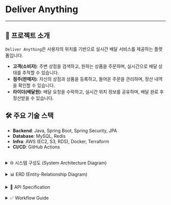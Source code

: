 # Deliver Anything
---

## 🌟 프로젝트 소개

`Deliver Anything`은 사용자의 위치를 기반으로 실시간 배달 서비스를 제공하는 플랫폼입니다.

- **고객(소비자)**: 주변 상점을 검색하고, 원하는 상품을 주문하며, 실시간으로 배달 상태를 추적할 수 있습니다.
- **점주(판매자)**: 자신의 상점과 상품을 등록하고, 들어온 주문을 관리하며, 정산 내역을 확인할 수 있습니다.
- **라이더(배달원)**: 배달 요청을 수락하고, 실시간 위치 정보를 공유하며, 배달 완료 후 정산받을 수 있습니다.

## 🛠️ 주요 기술 스택

- **Backend**: Java, Spring Boot, Spring Security, JPA
- **Database**: MySQL, Redis
- **Infra**: AWS (EC2, S3, RDS), Docker, Terraform
- **CI/CD**: GitHub Actions

<br>

<details>
<summary>🌐 시스템 구성도 (System Architecture Diagram)</summary>

```mermaid
graph TD
    A[Client App] --> B(API Gateway / Load Balancer)
    B --> C(Backend Application - Spring Boot)

    subgraph Backend Services
        direction LR
        C --> D(Auth)
        C --> E(User)
        C --> F(Store)
        C --> G(Product)
        C --> H(Order)
        C --> I(Payment)
        C --> J(Delivery)
        C --> K(Review)
        C --> L(Notification)
        C --> M(Search)
        C --> N(Settlement)
    end

    subgraph Data Stores
        direction LR
        C --> O[(MySQL)]
        C --> P[(Redis)]
        C --> Q[(Elasticsearch)]
    end

    subgraph External Integrations
        direction LR
        C --> R{{AWS S3}}
        C --> S{{SMS Gateway}}
        C --> T{{Payment Gateway}}
    end

    subgraph Infrastructure & CI/CD
        direction LR
        U[GitHub Actions] --> V[Docker]
        U --> W[Terraform]
        V --> Cloud[Cloud Environment]
        W --> Cloud
        Cloud --> C
    end

    %% --- Styles ---
    style A fill:#5DADE2,stroke:#1B4F72,stroke-width:2px,color:#fff
    style B fill:#3498DB,stroke:#1B4F72,stroke-width:2px,color:#fff
    style C fill:#2E86C1,stroke:#1B2631,stroke-width:2px,color:#fff

    %% Backend microservices
    style D fill:#A569BD,stroke:#4A235A,stroke-width:1.5px,color:#fff
    style E fill:#A569BD,stroke:#4A235A,stroke-width:1.5px,color:#fff
    style F fill:#48C9B0,stroke:#0E6251,stroke-width:1.5px,color:#fff
    style G fill:#48C9B0,stroke:#0E6251,stroke-width:1.5px,color:#fff
    style H fill:#45B39D,stroke:#0E6655,stroke-width:1.5px,color:#fff
    style I fill:#45B39D,stroke:#0E6655,stroke-width:1.5px,color:#fff
    style J fill:#52BE80,stroke:#145A32,stroke-width:1.5px,color:#fff
    style K fill:#52BE80,stroke:#145A32,stroke-width:1.5px,color:#fff
    style L fill:#58D68D,stroke:#1D8348,stroke-width:1.5px,color:#fff
    style M fill:#5DADE2,stroke:#1B4F72,stroke-width:1.5px,color:#fff
    style N fill:#5DADE2,stroke:#1B4F72,stroke-width:1.5px,color:#fff

    %% Data stores
    style O fill:#F5B041,stroke:#7E5109,stroke-width:2px,color:#000
    style P fill:#F8C471,stroke:#7E5109,stroke-width:2px,color:#000
    style Q fill:#FAD7A0,stroke:#7E5109,stroke-width:2px,color:#000

    %% External integrations
    style R fill:#82E0AA,stroke:#1E8449,stroke-width:2px,color:#000
    style S fill:#7DCEA0,stroke:#1E8449,stroke-width:2px,color:#000
    style T fill:#73C6B6,stroke:#117864,stroke-width:2px,color:#000

    %% Infra & CI/CD
    style U fill:#D2B4DE,stroke:#512E5F,stroke-width:2px,color:#000
    style V fill:#BB8FCE,stroke:#512E5F,stroke-width:2px,color:#000
    style W fill:#C39BD3,stroke:#512E5F,stroke-width:2px,color:#000
    style Cloud fill:#D5DBDB,stroke:#424949,stroke-width:2px,color:#000
```

### 🌐 시스템 구성도 상세 설명

`Deliver Anything` 프로젝트는 확장성과 안정성을 고려한 마이크로서비스 지향 아키텍처로 설계되었습니다. 주요 구성 요소는 다음과 같습니다.

1.  **클라이언트 (Client App)**
    *   사용자가 서비스를 이용하는 웹 또는 모바일 애플리케이션입니다.

2.  **API Gateway / Load Balancer**
    *   클라이언트의 모든 요청을 받아 백엔드 애플리케이션으로 라우팅하고 부하를 분산합니다. Nginx 또는 Nginx Proxy Manager가 이 역할을 수행할 수 있습니다.

3.  **백엔드 애플리케이션 (Backend Application - Spring Boot)**
    *   Java와 Spring Boot 프레임워크로 개발된 핵심 애플리케이션입니다.
    *   **모듈형 모놀리식(Modular Monolith)** 형태로, 각 도메인(`Auth`, `Order`, `Delivery` 등)이 명확하게 분리되어 있습니다.
    *   **Spring Security**를 통해 사용자 인증 및 권한 부여를 처리합니다.
    *   **WebSocket**을 사용하여 실시간 배달 현황 추적 등 양방향 통신을 지원합니다.
    *   **Springdoc OpenAPI**를 통해 API 문서를 자동 생성하고 관리합니다.

    *   **Backend Services (주요 도메인)**
        *   **Auth (인증)**: 사용자 로그인, 회원가입, 토큰 관리 등 인증/인가를 담당합니다.
        *   **User (사용자)**: 사용자 프로필, 주소지 관리 등 사용자 정보를 관리합니다.
        *   **Store (상점)**: 상점 정보 등록 및 관리, 카테고리 등을 담당합니다.
        *   **Product (상품)**: 상품 정보, 재고 관리 등을 담당합니다.
        *   **Order (주문)**: 주문 생성, 상태 변경 등 주문 라이프사이클을 관리합니다.
        *   **Payment (결제)**: 외부 결제 게이트웨이 연동을 통해 결제를 처리합니다.
        *   **Delivery (배달)**: 배달 요청, 라이더 매칭, 실시간 위치 추적 등 배달 과정을 관리합니다.
        *   **Review (리뷰)**: 상점 및 라이더에 대한 리뷰를 관리합니다.
        *   **Notification (알림)**: 사용자에게 푸시 알림, SMS 등을 발송합니다.
        *   **Search (검색)**: 상품, 상점 등 서비스 내 검색 기능을 제공합니다.
        *   **Settlement (정산)**: 상점 및 라이더에 대한 정산 로직을 처리합니다.

4.  **데이터 저장소 (Data Stores)**
    *   **MySQL Database**: 주요 비즈니스 데이터(사용자, 주문, 상품 정보 등)를 저장하는 관계형 데이터베이스입니다. **JPA**와 **Querydsl**을 활용하여 데이터 접근을 효율화합니다.
    *   **Redis**: 캐싱, 사용자 세션 관리, 실시간 데이터 처리(예: 배달 위치 정보), Pub/Sub 메시징 등 고성능 데이터 처리에 사용됩니다.
    *   **Elasticsearch**: `Search Service`를 위해 사용되며, 상품 및 상점 검색 등 복잡하고 빠른 전문 검색 기능을 제공합니다.

5.  **외부 연동 서비스 (External Integrations)**
    *   **AWS S3**: 이미지, 동영상 등 대용량 미디어 파일을 저장하고 관리하는 데 사용되는 클라우드 스토리지 서비스입니다.
    *   **SMS Gateway**: 사용자에게 인증 코드, 리뷰 알림 등 SMS를 발송하기 위한 외부 SMS 발송 서비스와 연동됩니다.
    *   **Payment Gateway**: 결제 처리를 위해 외부 결제 서비스 제공업체(PG사)와 연동됩니다.

6.  **인프라 및 CI/CD (Infrastructure & CI/CD)**
    *   **Docker**: 백엔드 애플리케이션을 컨테이너화하여 환경 독립적인 배포를 가능하게 합니다.
    *   **Terraform**: 클라우드 인프라(AWS EC2, RDS 등)를 코드로 정의하고 관리(Infrastructure as Code)하여 자동화된 프로비저닝 및 배포를 지원합니다.
    *   **GitHub Actions**: 코드 변경 시 자동으로 빌드, 테스트, 배포를 수행하는 CI/CD 파이프라인을 구축하여 개발 효율성을 높입니다. `main` 브랜치 푸시 시 Docker 이미지 빌드 및 GHCR 푸시, AWS EC2 Blue/Green 배포가 자동화됩니다.
</details>

<br>

<details>
<summary>📊 ERD (Entity-Relationship Diagram)</summary>

```mermaid
erDiagram
    User {
        Long id PK
        String email
        String password
        String username
        String phoneNumber
        SocialProvider socialProvider
        String socialId
        Long currentActiveProfile_id FK
        Boolean isEmailVerified
        Boolean isEnabled
        Boolean isAdmin
        LocalDateTime lastLoginAt
    }

    Profile {
        Long id PK
        Long user_id FK
        ProfileType type
        Boolean isActive
    }

    CustomerProfile {
        Long id PK "Profile ID"
        Long defaultAddressId
        String customerPhoneNumber
        String nickname
        String profileImageUrl
    }

    RiderProfile {
        Long id PK "Profile ID"
        RiderToggleStatus toggleStatus
        String area
        String licenseNumber
        String bankName
        String bankAccountNumber
        String bankAccountHolderName
        String riderPhoneNumber
        String nickname
        String profileImageUrl
    }

    SellerProfile {
        Long id PK "Profile ID"
        String businessName
        String businessCertificateNumber
        String businessPhoneNumber
        String bankName
        String accountNumber
        String accountHolder
        String nickname
        String profileImageUrl
    }

    CustomerAddress {
        Long id PK
        Long customer_profile_id FK
        String addressName
        String address
        Point location
    }

    Store {
        Long id PK
        Long seller_profile_id FK
        Long store_category_id FK
        String imageUrl
        String name
        String description
        String roadAddr
        Point location
        StoreStatus status
    }

    StoreCategory {
        Long id PK
        String name
    }

    StoreBlocklist {
        Long id PK
        Long store_id FK
        Long customer_profile_id FK
    }

    Product {
        Long id PK
        Long store_id FK
        String name
        String description
        Integer price
        String imageUrl
    }

    Stock {
        Long id PK
        Long product_id FK
        Integer version
        Integer totalQuantity
        Integer heldQuantity
    }

    Order {
        Long id PK
        Long store_id FK
        Long cusotomer_id FK
        Long delivery_id FK
        OrderStatus status
        String merchantId
        String address
        Point destination
        Long totalPrice
    }

    OrderItem {
        Long id PK
        Long order_id FK
        Long product_id FK
        Integer price
        Integer quantity
    }

    Delivery {
        Long id PK
        Double expectedTime
        String requested
        DeliveryStatus status
        LocalDateTime startedAt
        LocalDateTime completedAt
        Integer charge
        Long store_id FK
        Long review_id FK
        Long rider_profile_id FK
        Long customer_profile_id FK
    }

    Review {
        Long id PK
        Integer rating
        String comment
        ReviewTargetType targetType
        Long targetId "FK to Store or RiderProfile"
        Long customer_profile_id FK
    }

    ReviewPhoto {
        Long id PK
        Long review_id FK
        String photoUrl
    }

    Payment {
        Long id PK
        String merchantUid "FK to Order"
        String paymentKey
        Long amount
        PaymentStatus status
    }

    Notification {
        Long id PK
        Long recipientId "Profile ID"
        NotificationType type
        String message
        String data
        Boolean isRead
    }

    VerificationToken {
        Long id PK
        String identifier
        String verificationCode
        VerificationType verificationType
        VerificationPurpose purpose
        LocalDateTime expireAt
        Boolean isUsed
    }

    SettlementBatch {
        Long id PK
        Long targetId
        Long targetTotalAmount
        Integer transactionCount
        Long totalPlatformFee
        Long settledAmount
        LocalDate settlementDate
    }

    SettlementDetail {
        Long id PK
        Long orderId
        Long targetId
        Long targetAmount
        Long platformFee
        SettlementStatus status
        Long batchId
    }

    User ||--o{ Profile : "has"
    User ||--|{ Profile : "current active"
    Profile ||--|{ CustomerProfile : "is a"
    Profile ||--|{ RiderProfile : "is a"
    Profile ||--|{ SellerProfile : "is a"

    CustomerProfile ||--o{ CustomerAddress : "has"
    CustomerProfile ||--o{ Order : "places"
    CustomerProfile ||--o{ Review : "writes"
    CustomerProfile ||--o{ StoreBlocklist : "blocks"
    CustomerProfile ||--o{ Delivery : "receives"

    RiderProfile ||--o{ Delivery : "delivers"

    SellerProfile ||--o{ Store : "owns"

    StoreCategory ||--o{ Store : "categorizes"
    Store ||--o{ Product : "sells"
    Store ||--o{ Order : "receives"
    Store ||--o{ Delivery : "requests"
    Store ||--o{ StoreBlocklist : "is blocked by"

    Product ||--|| Stock : "has"
    Product ||--o{ OrderItem : "is in"

    Order ||--o{ OrderItem : "contains"
    Order ||--|| Delivery : "has one"
    Order }o--|| Payment : "is paid by"

    Delivery ||--|| Review : "can have"

    Review ||--o{ ReviewPhoto : "has"
```

</details>

<br>

<details>
<summary>📄 API Specification</summary>

### Auth API
| Method | Endpoint | Description |
| :--- | :--- | :--- |
| `POST` | `/api/v1/auth/signup` | 회원가입 |
| `POST` | `/api/v1/auth/login` | 로그인 |
| `POST` | `/api/v1/auth/logout` | 단일 로그아웃 (현재 기기) |
| `POST` | `/api/v1/auth/logout/all` | 전체 로그아웃 (모든 기기) |
| `POST` | `/api/v1/auth/refresh` | 토큰 재발급 |

### Delivery API
| Method | Endpoint | Description |
| :--- | :--- | :--- |
| `PATCH` | `/api/v1/deliveries/status` | 라이더 토글 전환 |
| `POST` | `/api/v1/deliveries/area` | 배달 가능 지역 설정 |
| `PATCH` | `/api/v1/deliveries/{deliveryId}/delivery-status` | 배달 상태 변경 |
| `POST` | `/api/v1/deliveries/decision` | 라이더 배달 수락/거절 결정 |
| `GET` | `/api/v1/deliveries/today` | 오늘의 배달 내역 조회 |
| `GET` | `/api/v1/deliveries/in-progress` | 진행 중인 배달 조회 |
| `GET` | `/api/v1/deliveries/in-progress/{deliveryId}` | 진행 중인 배달 단건 상세 조회 |
| `GET` | `/api/v1/deliveries/total` | 총 배달 내역 요약 조회 + 배달 완료 리스트 조회 |

### Rider Location WebSocket API
| Type | Endpoint | Description |
| :--- | :--- | :--- |
| `@MessageMapping` | `/location` | 라이더 위치 정보 업데이트 (WebSocket) |

### Media API
| Method | Endpoint | Description |
| :--- | :--- | :--- |
| `POST` | `/api/v1/media/presigned-url` | 파일 업로드를 위한 Pre-signed URL 생성 |

### Notification API
| Method | Endpoint | Description |
| :--- | :--- | :--- |
| `GET` | `/api/v1/notifications/stream` | SSE 구독 |
| `GET` | `/api/v1/notifications` | 알림 목록 조회 |
| `POST` | `/api/v1/notifications/{id}/read` | 알림 읽음 처리 |
| `GET` | `/api/v1/notifications/unread-count` | 읽지 않은 알림 수 조회 |

### Customer Order API
| Method | Endpoint | Description |
| :--- | :--- | :--- |
| `POST` | `/api/v1/customer/orders` | 주문 생성 |
| `GET` | `/api/v1/customer/orders` | 주문 내역 조회 |
| `GET` | `/api/v1/customer/orders/{orderId}` | 주문 단일 조회 |
| `GET` | `/api/v1/customer/orders/in-progress` | 진행중인 주문 조회 |
| `GET` | `/api/v1/customer/orders/completed` | 배달 완료된 주문 조회 |
| `POST` | `/api/v1/customer/orders/{merchantUid}/pay` | 주문 결제 |
| `POST` | `/api/v1/customer/orders/{orderId}/cancel` | 주문 취소 |

### Store Order API
| Method | Endpoint | Description |
| :--- | :--- | :--- |
| `GET` | `/api/v1/stores/{storeId}/orders/history` | 주문 내역 조회 |
| `GET` | `/api/v1/stores/{storeId}/orders/pending` | 주문 수락 대기 목록 조회 |
| `GET` | `/api/v1/stores/{storeId}/orders/accepted` | 주문 현황 목록 조회 |
| `PATCH` | `/api/v1/stores/{storeId}/orders/{orderId}/accept` | 주문 수락 |
| `PATCH` | `/api/v1/stores/{storeId}/orders/{orderId}/reject` | 주문 거절 |

### Product API
| Method | Endpoint | Description |
| :--- | :--- | :--- |
| `POST` | `/api/v1/stores/{storeId}/products` | 상품 생성 |
| `GET` | `/api/v1/stores/{storeId}/products` | 상품 목록 조회 |
| `GET` | `/api/v1/stores/{storeId}/products/{productId}` | 상품 상세 조회 |
| `PUT` | `/api/v1/stores/{storeId}/products/{productId}` | 상품 정보 수정 |
| `DELETE` | `/api/v1/stores/{storeId}/products/{productId}` | 상품 삭제 |

### Review API
| Method | Endpoint | Description |
| :--- | :--- | :--- |
| `POST` | `/api/v1/reviews` | 리뷰 생성 |
| `DELETE` | `/api/v1/reviews/{reviewId}` | 리뷰 삭제 |
| `PATCH` | `/api/v1/reviews/{reviewId}` | 리뷰 수정 |
| `GET` | `/api/v1/reviews/{reviewId}` | 리뷰 조회 |
| `GET` | `/api/v1/me/reviews` | 내 리뷰 리스트 & 평점 조회 |
| `GET` | `/api/v1/stores/{storeId}/reviews` | 특정 상점 리뷰 리스트 & 평점 조회 |
| `POST` | `/api/v1/reviews/{reviewId}/like` | 리뷰 좋아요 등록 |
| `DELETE` | `/api/v1/reviews/{reviewId}/like` | 리뷰 좋아요 취소 |
| `GET` | `/api/v1/reviews/{reviewId}/likes` | 리뷰 좋아요 수 조회 |

### Store Search API
| Method | Endpoint | Description |
| :--- | :--- | :--- |
| `GET` | `/api/v1/search/stores` | 상점 검색 |

### Rider Settlement API
| Method | Endpoint | Description |
| :--- | :--- | :--- |
| `GET` | `/api/v1/rider/settlements/day` | 정산 일별 조회 |
| `GET` | `/api/v1/rider/settlements/week` | 정산 주간별 조회 |
| `GET` | `/api/v1/rider/settlements/month` | 정산 월별 조회 |
| `GET` | `/api/v1/rider/settlements/period` | 정산 기간 조회 |
| `GET` | `/api/v1/rider/settlements/summary` | 정산 요약 조회 |

### Store Settlement API
| Method | Endpoint | Description |
| :--- | :--- | :--- |
| `GET` | `/api/v1/store/settlements/{storeId}/day` | 정산 일별 조회 |
| `GET` | `/api/v1/store/settlements/{storeId}/week` | 정산 주간별 조회 |
| `GET` | `/api/v1/store/settlements/{storeId}/month` | 정산 월별 조회 |
| `GET` | `/api/v1/store/settlements/{storeId}/period` | 정산 기간 조회 |

### Store Category API
| Method | Endpoint | Description |
| :--- | :--- | :--- |
| `GET` | `/api/v1/store-categories` | 상점 카테고리 목록 조회 |

### Store API
| Method | Endpoint | Description |
| :--- | :--- | :--- |
| `POST` | `/api/v1/stores` | 상점 생성 |
| `GET` | `/api/v1/stores/{storeId}` | 상점 단건 조회 |
| `PUT` | `/api/v1/stores/{storeId}` | 상점 정보 수정 |
| `DELETE` | `/api/v1/stores/{storeId}` | 상점 삭제 |
| `POST` | `/api/v1/stores/{storeId}/toggle-status` | 상점 영업상태 변경 |

### Customer Profile API
| Method | Endpoint | Description |
| :--- | :--- | :--- |
| `GET` | `/api/v1/users/me/customer` | 내 고객 프로필 조회 |
| `PUT` | `/api/v1/users/me/customer` | 내 고객 프로필 수정 |
| `GET` | `/api/v1/users/me/customer/addresses` | 내 배송지 목록 조회 |
| `GET` | `/api/v1/users/me/customer/addresses/{addressId}` | 특정 배송지 조회 |
| `POST` | `/api/v1/users/me/customer/addresses` | 배송지 추가 |
| `PUT` | `/api/v1/users/me/customer/addresses/{addressId}` | 배송지 수정 |
| `DELETE` | `/api/v1/users/me/customer/addresses/{addressId}` | 배송지 삭제 |
| `PUT` | `/api/v1/users/me/customer/addresses/{addressId}/default` | 기본 배송지 설정 |
| `GET` | `/api/v1/users/me/customer/addresses/default` | 기본 배송지 조회 |

### Rider Profile API
| Method | Endpoint | Description |
| :--- | :--- | :--- |
| `GET` | `/api/v1/users/me/rider` | 내 배달원 프로필 조회 |
| `PUT` | `/api/v1/users/me/rider` | 내 배달원 프로필 수정 |
| `POST` | `/api/v1/users/me/rider/toggle` | 배달 상태 토글 |
| `PUT` | `/api/v1/users/me/rider/status` | 배달 상태 설정 |
| `GET` | `/api/v1/users/me/rider/available` | 배달 가능 여부 조회 |
| `PUT` | `/api/v1/users/me/rider/area` | 활동 지역 수정 |
| `GET` | `/api/v1/users/me/rider/area` | 활동 지역 조회 |
| `PUT` | `/api/v1/users/me/rider/account-info` | 정산 계좌 정보 수정 |

### Seller Profile API
| Method | Endpoint | Description |
| :--- | :--- | :--- |
| `GET` | `/api/v1/users/me/seller` | 내 판매자 프로필 조회 |
| `PUT` | `/api/v1/users/me/seller` | 내 판매자 프로필 수정 |
| `PUT` | `/api/v1/users/me/seller/business-info` | 사업자 정보 수정 |
| `PUT` | `/api/v1/users/me/seller/account-info` | 정산 계좌 정보 수정 |

### User API
| Method | Endpoint | Description |
| :--- | :--- | :--- |
| `GET` | `/api/v1/users/me` | 내 정보 조회 |
| `PUT` | `/api/v1/users/me` | 내 정보 수정 |
| `PUT` | `/api/v1/users/me/password` | 비밀번호 변경 |
| `POST` | `/api/v1/users/me/profiles` | 프로필 생성 |
| `POST` | `/api/v1/users/me/profile/switch` | 프로필 전환 |
| `GET` | `/api/v1/users/me/profiles` | 사용 가능한 프로필 목록 조회 |

</details>

<br>

<details>
<summary>✅ Workflow Guide</summary>

## 1. Issue → Branch
- **이슈는 반드시 GitHub Project 보드에서 생성**
  - Projects → Buddy App → **New issue** 버튼 클릭
  - 이슈 템플릿(`Type`, `Scope`, `Summary`, `Details`)에 맞춰 작성
- 규칙에 맞는 이슈만 자동 브랜치 생성됨
- 브랜치 네이밍 규칙:
  ```
  {type}/{scope}/{issue_number}
  ```
  예) `feat/be/12`

### Type
- `feat` : 새로운 기능
- `fix` : 버그 수정
- `refactor` : 리팩터링
- `docs` : 문서 작업
- `chore` : 환경/설정/잡일
- `test` : 테스트 코드

### Scope
- `fe` : Frontend
- `be` : Backend
- `infra` : Infra / 배포 / 환경

---

## 2. Pull Request
- 브랜치 작업 완료 후 → **PR 생성**
- **PR 제목 자동 동기화**: 이슈 제목 + 번호  
  예)  
  ```
  feat(be): 로그인 API 추가 (#12)
  ```

### PR 병합 규칙
- `dev` 브랜치로 머지:  
  - 관련 이슈 자동 close  
  - 작업 브랜치 자동 삭제
- `main` 브랜치로 머지:  
  - 배포 파이프라인(CD) 실행

---

## 3. Branch Strategy
- `main` : 배포용 브랜치 (Release 태그, Docker 빌드/푸시, 배포 실행)  
- `dev` : 통합 개발 브랜치 (이슈별 브랜치가 합쳐지는 곳)  
- `feat/*`, `fix/*`, `refactor/*`, `docs/*`, `chore/*`, `test/*` :  
  → 이슈 단위 작업 브랜치 (머지 후 자동 삭제)

---

## 4. CI/CD
### CI (Backend CI)
- **트리거**: `dev`, `main` 브랜치에서 push & PR  
- **동작**:
  - Gradle 빌드 & 테스트 실행
  - Redis 컨테이너 서비스 지원
  - `.env` 파일 GitHub Secrets 기반 로드

### CD (Backend CD)
- **트리거**: `main` 브랜치 push  
- **동작**:
  - Git Tag + Release 생성
  - Docker 이미지 빌드 & GHCR Push
  - AWS EC2 Blue/Green 배포 (SSM SendCommand 이용)

---

## 5. Issue Template
- 하나의 공통 템플릿 제공
  - **Type** : feat / fix / refactor / docs / chore / test  
  - **Scope** : fe / be / infra  
  - **Summary** : 간단 요약 (브랜치명/PR 제목 반영)  
  - **Details** : 작업 설명 & 완료 기준

---

## ✅ Workflow 요약
1. **Issue 생성 (Projects 보드에서만)**  
2. 규칙에 맞으면 **브랜치 자동 생성**  
3. 작업 후 **PR 생성 → PR 제목 자동 동기화**  
4. **PR 병합**
   - `dev`: 이슈 닫기 + 브랜치 삭제  
   - `main`: CD 실행 (배포)  
5. **Release & 배포** → Docker + AWS EC2 Blue/Green

</details>
